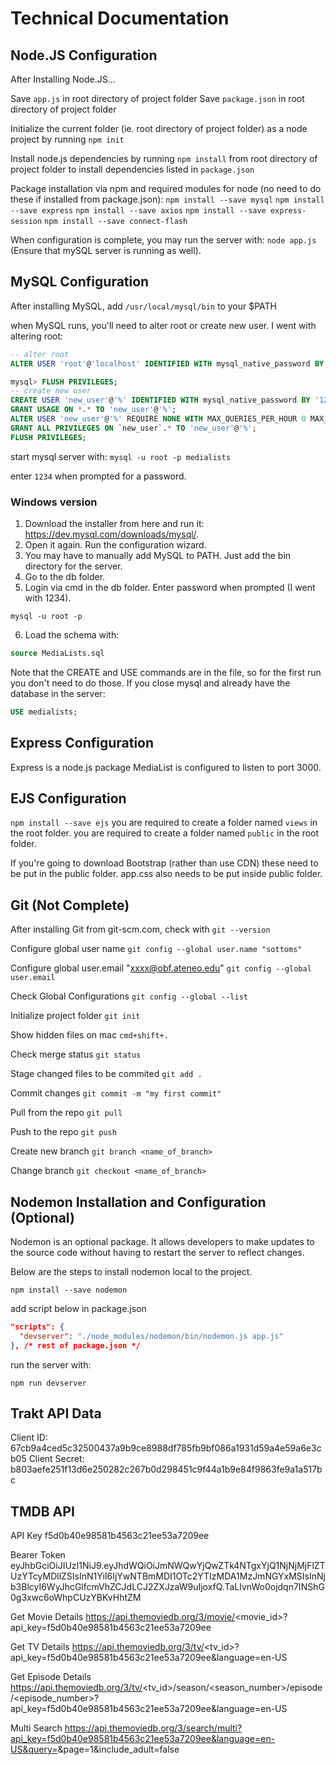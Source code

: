# Technical Documentation

## Node.JS Configuration
After Installing Node.JS...

Save `app.js` in root directory of project folder
Save `package.json` in root directory of project folder

Initialize the current folder (ie. root directory of project folder) as a node project by running `npm init`

Install node.js dependencies by running `npm install` from root directory of project folder to install dependencies listed in `package.json`

Package installation via npm and required modules for node (no need to do these if installed from package.json):
`npm install --save mysql`
`npm install --save express`
`npm install --save axios`
`npm install --save express-session`
`npm install --save connect-flash`

When configuration is complete, you may run the server with: `node app.js` (Ensure that mySQL server is running as well).



## MySQL Configuration
After installing MySQL, add `/usr/local/mysql/bin` to your $PATH

when MySQL runs, you'll need to alter root or create new user. I went with altering root:

```sql
-- alter root
ALTER USER 'root'@'localhost' IDENTIFIED WITH mysql_native_password BY '1234';

mysql> FLUSH PRIVILEGES;
-- create new user
CREATE USER 'new_user'@'%' IDENTIFIED WITH mysql_native_password BY '1234';
GRANT USAGE ON *.* TO 'new_user'@'%';
ALTER USER 'new_user'@'%' REQUIRE NONE WITH MAX_QUERIES_PER_HOUR 0 MAX_CONNECTIONS_PER_HOUR 0 MAX_UPDATES_PER_HOUR 0 MAX_USER_CONNECTIONS 0;
GRANT ALL PRIVILEGES ON `new_user`.* TO 'new_user'@'%';
FLUSH PRIVILEGES;
```

start mysql server with:
`mysql -u root -p medialists`

enter `1234` when prompted for a password.

### Windows version
1. Download the installer from here and run it: https://dev.mysql.com/downloads/mysql/.
2. Open it again. Run the configuration wizard.
3. You may have to manually add MySQL to PATH. Just add the bin directory for the server.
4. Go to the db folder.
5. Login via cmd in the db folder. Enter password when prompted (I went with 1234).
```
mysql -u root -p
```
6. Load the schema with:
```sql
source MediaLists.sql
```
Note that the CREATE and USE commands are in the file, so for the first run you don't need to do those. If you close mysql and already have the database in the server:
```sql
USE medialists;
```

## Express Configuration
Express is a node.js package
MediaList is configured to listen to port 3000.

## EJS Configuration
`npm install --save ejs`
you are required to create a folder named `views` in the root folder.
you are required to create a folder named `public` in the root folder.

If you're going to download Bootstrap (rather than use CDN) these need to be put in the public folder.
app.css also needs to be put inside public folder.

## Git (Not Complete)
After installing Git from git-scm.com, check with `git --version`

Configure global user name
`git config --global user.name "sottoms"`

Configure global user.email "xxxx@obf.ateneo.edu"
`git config --global user.email`

Check Global Configurations
`git config --global --list`

Initialize project folder
`git init`

Show hidden files on mac
`cmd+shift+.`

Check merge status
`git status`

Stage changed files to be commited
`git add .`

Commit changes
`git commit -m "my first commit"`

Pull from the repo
`git pull`

Push to the repo
`git push`

Create new branch
`git branch <name_of_branch>`

Change branch
`git checkout <name_of_branch>`

## Nodemon Installation and Configuration (Optional)
Nodemon is an optional package.
It allows developers to make updates to the source code without having to restart the server to reflect changes.

Below are the steps to install nodemon local to the project.

`npm install --save nodemon`

add script below in package.json

```json
"scripts": {
  "devserver": "./node_modules/nodemon/bin/nodemon.js app.js"
}, /* rest of package.json */
```

run the server with:

`npm run devserver`

## Trakt API Data
Client ID: 67cb9a4ced5c32500437a9b9ce8988df785fb9bf086a1931d59a4e59a6e3cb05
Client Secret: b803aefe251f13d6e250282c267b0d298451c9f44a1b9e84f9863fe9a1a517bc

## TMDB API
API Key
f5d0b40e98581b4563c21ee53a7209ee

Bearer Token
eyJhbGciOiJIUzI1NiJ9.eyJhdWQiOiJmNWQwYjQwZTk4NTgxYjQ1NjNjMjFlZTUzYTcyMDllZSIsInN1YiI6IjYwNTBmMDI1OTc2YTIzMDA1MzJmNGYxMSIsInNjb3BlcyI6WyJhcGlfcmVhZCJdLCJ2ZXJzaW9uIjoxfQ.TaLIvnWo0ojdqn7INShG0g3xwc6oWhpCUzYBKvHhtZM

Get Movie Details
https://api.themoviedb.org/3/movie/<movie_id>?api_key=f5d0b40e98581b4563c21ee53a7209ee

Get TV Details
https://api.themoviedb.org/3/tv/<tv_id>?api_key=f5d0b40e98581b4563c21ee53a7209ee&language=en-US

Get Episode Details
https://api.themoviedb.org/3/tv/<tv_id>/season/<season_number>/episode/<episode_number>?api_key=f5d0b40e98581b4563c21ee53a7209ee&language=en-US

Multi Search
https://api.themoviedb.org/3/search/multi?api_key=f5d0b40e98581b4563c21ee53a7209ee&language=en-US&query=<queryString>&page=1&include_adult=false